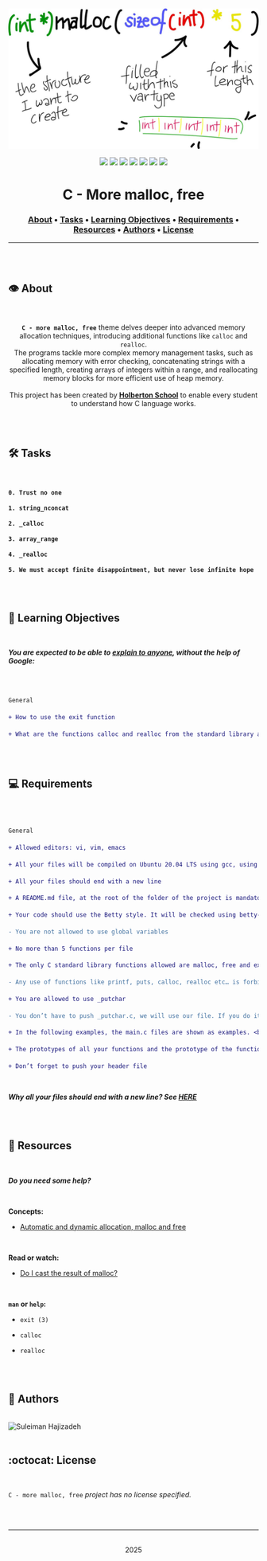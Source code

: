 <div align="center">
<br>

![More_malloc_free.png](README-image/more_malloc_free.png)

</div>


<p align="center">
<img src="https://img.shields.io/badge/-C-yellow">
<img src="https://img.shields.io/badge/-Linux-lightgrey">
<img src="https://img.shields.io/badge/-WSL-brown">
<img src="https://img.shields.io/badge/-Ubuntu%2020.04.4%20LTS-orange">
<img src="https://img.shields.io/badge/-JetBrains-blue">
<img src="https://img.shields.io/badge/-Holberton%20School-red">
<img src="https://img.shields.io/badge/License-not%20specified-brightgreen">
</p>


<h1 align="center"> C - More malloc, free </h1>


<h3 align="center">
<a href="https://github.com/SuleimanHajizadeh/holbertonschool-low_level_programming/tree/master/more_malloc_free#eye-about">About</a> •
<a href="https://github.com/SuleimanHajizadeh/holbertonschool-low_level_programming/tree/master/more_malloc_free#hammer_and_wrench-tasks">Tasks</a> •
<a href="https://github.com/SuleimanHajizadeh/holbertonschool-low_level_programming/tree/master/more_malloc_free#memo-learning-objectives">Learning Objectives</a> •
<a href="https://github.com/SuleimanHajizadeh/holbertonschool-low_level_programming/tree/master/more_malloc_free#computer-requirements">Requirements</a> •
<a href="https://github.com/SuleimanHajizadeh/holbertonschool-low_level_programming/tree/master/more_malloc_free#mag_right-resources">Resources</a> •
<a href="https://github.com/SuleimanHajizadeh/holbertonschool-low_level_programming/tree/master/more_malloc_free#bust_in_silhouette-authors">Authors</a> •
<a href="https://github.com/SuleimanHajizadeh/holbertonschool-low_level_programming/tree/master/more_malloc_free#octocat-license">License</a>
</h3>

---

<!-- ------------------------------------------------------------------------------------------------- -->

<br>
<br>

## :eye: About

<br>

<div align="center">

**`C - more malloc, free`** theme delves deeper into advanced memory allocation techniques, introducing additional functions like `calloc` and `realloc`.
<br>
The programs tackle more complex memory management tasks, such as allocating memory with error checking, concatenating strings with a specified length, creating arrays of integers within a range, and reallocating memory blocks for more efficient use of heap memory.
<br>
<br>
This project has been created by **[Holberton School](https://www.holbertonschool.com/about-holberton)** to enable every student to understand how C language works.

</div>

<br>
<br>

<!-- ------------------------------------------------------------------------------------------------- -->

## :hammer_and_wrench: Tasks

<br>

**`0. Trust no one`**

**`1. string_nconcat`**

**`2. _calloc`**

**`3. array_range`**

**`4. _realloc`**

**`5. We must accept finite disappointment, but never lose infinite hope`**

<br>
<br>

<!-- ------------------------------------------------------------------------------------------------- -->

## :memo: Learning Objectives

<br>

**_You are expected to be able to [explain to anyone](https://fs.blog/feynman-learning-technique/), without the help of Google:_**

<br>

```diff

General

+ How to use the exit function

+ What are the functions calloc and realloc from the standard library and how to use them

```

<br>
<br>

<!-- ------------------------------------------------------------------------------------------------- -->

## :computer: Requirements

<br>

```diff

General

+ Allowed editors: vi, vim, emacs

+ All your files will be compiled on Ubuntu 20.04 LTS using gcc, using the options -Wall -Werror -Wextra -pedantic -std=gnu89

+ All your files should end with a new line

+ A README.md file, at the root of the folder of the project is mandatory

+ Your code should use the Betty style. It will be checked using betty-style.pl and betty-doc.pl

- You are not allowed to use global variables

+ No more than 5 functions per file

+ The only C standard library functions allowed are malloc, free and exit

- Any use of functions like printf, puts, calloc, realloc etc… is forbidden

+ You are allowed to use _putchar

- You don’t have to push _putchar.c, we will use our file. If you do it won’t be taken into account

+ In the following examples, the main.c files are shown as examples. <br> You can use them to test your functions, but you don’t have to push them to your repo (if you do we won’t take them into account). <br> We will use our own main.c files at compilation. <br> Our main.c files might be different from the one shown in the examples

+ The prototypes of all your functions and the prototype of the function _putchar should be included in your header file called main.h

+ Don’t forget to push your header file

```

<br>

**_Why all your files should end with a new line? See [HERE](https://unix.stackexchange.com/questions/18743/whats-the-point-in-adding-a-new-line-to-the-end-of-a-file/18789)_**

<br>
<br>

<!-- ------------------------------------------------------------------------------------------------- -->

## :mag_right: Resources

<br>

**_Do you need some help?_**

<br>

**Concepts:**

* [Automatic and dynamic allocation, malloc and free](https://drive.google.com/file/d/13wim6lYkM_jxC8DagWry6a90vwocM9fZ/view?usp=sharing)

<br>

**Read or watch:**

* [Do I cast the result of malloc?](https://stackoverflow.com/questions/605845/should-i-cast-the-result-of-malloc)

<br>

**`man` or `help`:**

* `exit (3)`

* `calloc`

* `realloc`

<br>
<br>

<!-- ------------------------------------------------------------------------------------------------- -->

## :bust_in_silhouette: Authors

<br>

<img src="https://img.shields.io/badge/Suleiman%20Hajizadeh-darkblue" alt="Suleiman Hajizadeh" width="120">

<br>
<br>

<!-- ------------------------------------------------------------------------------------------------- -->

## :octocat: License

<br>

```C - more malloc, free``` _project has no license specified._

<br>
<br>

---

<p align="center"><br>2025</p>
